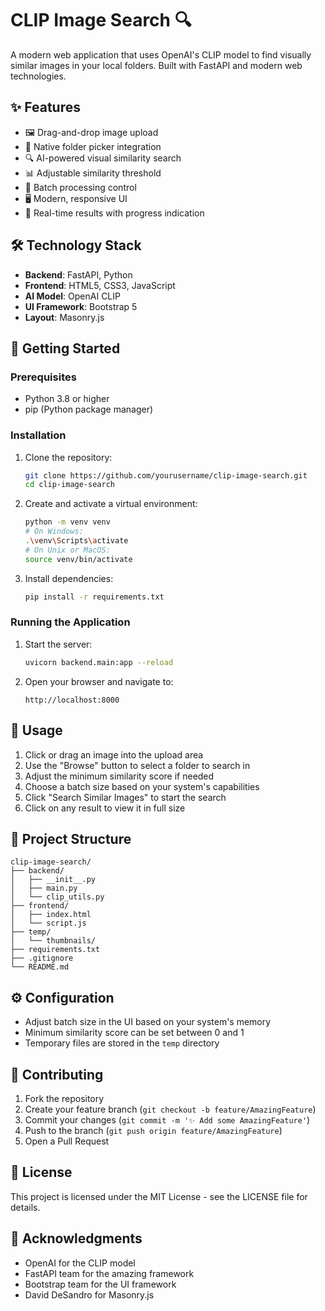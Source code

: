 # CLIP Image Search 🔍

A modern web application that uses OpenAI's CLIP model to find visually similar images in your local folders. Built with FastAPI and modern web technologies.

## ✨ Features

- 🖼️ Drag-and-drop image upload
- 📁 Native folder picker integration
- 🔍 AI-powered visual similarity search
- 📊 Adjustable similarity threshold
- 🎯 Batch processing control
- 🖥️ Modern, responsive UI
- 🚀 Real-time results with progress indication

## 🛠️ Technology Stack

- **Backend**: FastAPI, Python
- **Frontend**: HTML5, CSS3, JavaScript
- **AI Model**: OpenAI CLIP
- **UI Framework**: Bootstrap 5
- **Layout**: Masonry.js

## 🚀 Getting Started

### Prerequisites

- Python 3.8 or higher
- pip (Python package manager)

### Installation

1. Clone the repository:

   ```bash
   git clone https://github.com/yourusername/clip-image-search.git
   cd clip-image-search
   ```

2. Create and activate a virtual environment:

   ```bash
   python -m venv venv
   # On Windows:
   .\venv\Scripts\activate
   # On Unix or MacOS:
   source venv/bin/activate
   ```

3. Install dependencies:
   ```bash
   pip install -r requirements.txt
   ```

### Running the Application

1. Start the server:

   ```bash
   uvicorn backend.main:app --reload
   ```

2. Open your browser and navigate to:
   ```
   http://localhost:8000
   ```

## 🎯 Usage

1. Click or drag an image into the upload area
2. Use the "Browse" button to select a folder to search in
3. Adjust the minimum similarity score if needed
4. Choose a batch size based on your system's capabilities
5. Click "Search Similar Images" to start the search
6. Click on any result to view it in full size

## 📁 Project Structure

```
clip-image-search/
├── backend/
│   ├── __init__.py
│   ├── main.py
│   └── clip_utils.py
├── frontend/
│   ├── index.html
│   └── script.js
├── temp/
│   └── thumbnails/
├── requirements.txt
├── .gitignore
└── README.md
```

## ⚙️ Configuration

- Adjust batch size in the UI based on your system's memory
- Minimum similarity score can be set between 0 and 1
- Temporary files are stored in the `temp` directory

## 🤝 Contributing

1. Fork the repository
2. Create your feature branch (`git checkout -b feature/AmazingFeature`)
3. Commit your changes (`git commit -m '✨ Add some AmazingFeature'`)
4. Push to the branch (`git push origin feature/AmazingFeature`)
5. Open a Pull Request

## 📝 License

This project is licensed under the MIT License - see the LICENSE file for details.

## 🙏 Acknowledgments

- OpenAI for the CLIP model
- FastAPI team for the amazing framework
- Bootstrap team for the UI framework
- David DeSandro for Masonry.js
